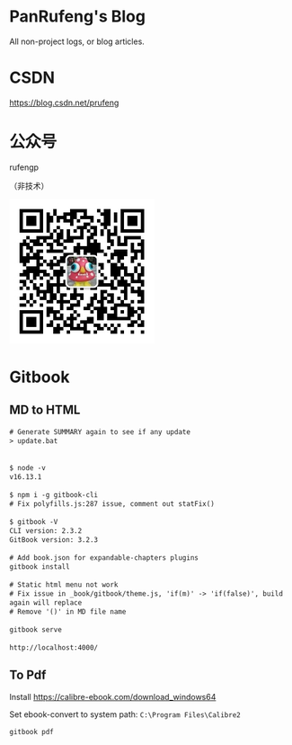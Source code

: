 PanRufeng's Blog
======
All non-project logs, or blog articles.

# CSDN
https://blog.csdn.net/prufeng

# 公众号
rufengp

（非技术）

![](Others/assets/xzk_ewm.jpg)

# Gitbook 

## MD to HTML
```
# Generate SUMMARY again to see if any update
> update.bat


$ node -v
v16.13.1

$ npm i -g gitbook-cli
# Fix polyfills.js:287 issue, comment out statFix()

$ gitbook -V
CLI version: 2.3.2
GitBook version: 3.2.3

# Add book.json for expandable-chapters plugins
gitbook install

# Static html menu not work
# Fix issue in _book/gitbook/theme.js, 'if(m)' -> 'if(false)', build again will replace
# Remove '()' in MD file name 

gitbook serve

http://localhost:4000/

```

## To Pdf
Install https://calibre-ebook.com/download_windows64

Set ebook-convert to system path: `C:\Program Files\Calibre2`

```
gitbook pdf
```